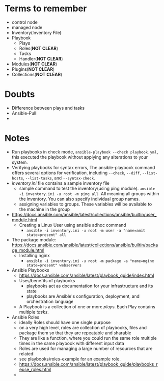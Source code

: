 # Terms to remember
- control node
- managed node
- Inventory(Inventory File)
- Playbook
  - Plays
  - Roles(**NOT CLEAR**)
  - Tasks
  - Handler(**NOT CLEAR**)
- Modules(**NOT CLEAR**)
- Plugins(**NOT CLEAR**)
- Collections(**NOT CLEAR**)


# Doubts
- Difference between plays and tasks
- Ansible-Pull
- 


# Notes
- Run playbooks in check mode, `ansible-playbook --check playbook.yml`, this executed the playbook without applying any alterations to your system.
- Verifying playbooks for syntax errors, The ansible-playbook command offers several options for verification, including `--check`, `--diff`, `--list-hosts`, `--list-tasks`, and `--syntax-check`.
- _inventory.ini_ file contains a sample inventory file
  - sample command to test the inventory(using ping module). `ansible -i inventory.ini -u root -m ping all`. All meaning all groups within the inventory. You can also specify individual group names.
  - assigning variables to groups. These variables will be available to the machine in the group
- https://docs.ansible.com/ansible/latest/collections/ansible/builtin/user_module.html
  - Creating a Linux User using ansible adhoc command
    - `ansible -i inventory.ini -u root -m user -a "name=amit state=present" all`
- The package module: https://docs.ansible.com/ansible/latest/collections/ansible/builtin/package_module.html
  - Installing nginx 
    - `ansible -i inventory.ini -u root -m package -a "name=nginx state=present" webservers`
- Ansible Playbooks
  - https://docs.ansible.com/ansible/latest/playbook_guide/index.html
  - Uses/benefits of playbooks
    - playbooks act as documentation for your infrastructure and its state
    - playbooks are Ansible's configuration, deployment, and orchestration language
  - A Playbook is a collection of one or more _plays_. Each Play contains multiple _tasks_.
- Ansible Roles
  - ideally Roles should have one single purpose
  - on a very high level, roles are collection of playbooks, files and package them so that they are repeatable and sharable
  - They are like a function, where you could run the same role multiple times in the same playbook with different input data
  - Roles are used for managing a large number of resources that are related
  - see playbooks/roles-example for an example role.
  - https://docs.ansible.com/ansible/latest/playbook_guide/playbooks_reuse_roles.html
  - 